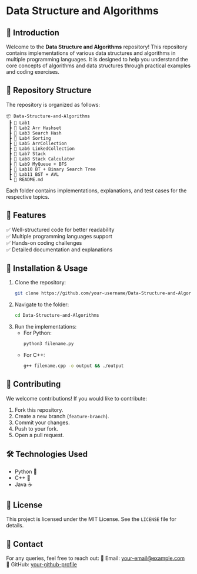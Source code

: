 # Data Structure and Algorithms

## 📌 Introduction
Welcome to the **Data Structure and Algorithms** repository! This repository contains implementations of various data structures and algorithms in multiple programming languages. It is designed to help you understand the core concepts of algorithms and data structures through practical examples and coding exercises.

## 📂 Repository Structure
The repository is organized as follows:
```
📦 Data-Structure-and-Algorithms
 ┣ 📁 Lab1
 ┣ 📁 Lab2 Arr Hashset
 ┣ 📁 Lab3 Search Hash
 ┣ 📁 Lab4 Sorting
 ┣ 📁 Lab5 ArrCollection
 ┣ 📁 Lab6 LinkedCollection
 ┣ 📁 Lab7 Stack
 ┣ 📁 Lab8 Stack Calculator
 ┣ 📁 Lab9 MyQueue + BFS
 ┣ 📁 Lab10 BT + Binary Search Tree
 ┣ 📁 Lab11 BST + AVL
 ┗ 📜 README.md
```
Each folder contains implementations, explanations, and test cases for the respective topics.

## 🚀 Features
✅ Well-structured code for better readability  
✅ Multiple programming languages support  
✅ Hands-on coding challenges  
✅ Detailed documentation and explanations  

## 🔧 Installation & Usage
1. Clone the repository:
   ```bash
   git clone https://github.com/your-username/Data-Structure-and-Algorithms.git
   ```
2. Navigate to the folder:
   ```bash
   cd Data-Structure-and-Algorithms
   ```
3. Run the implementations:
   - For Python:
     ```bash
     python3 filename.py
     ```
   - For C++:
     ```bash
     g++ filename.cpp -o output && ./output
     ```

## 📘 Contributing
We welcome contributions! If you would like to contribute:
1. Fork this repository.
2. Create a new branch (`feature-branch`).
3. Commit your changes.
4. Push to your fork.
5. Open a pull request.

## 🛠️ Technologies Used
- Python 🐍
- C++ 🚀
- Java ☕

## 📜 License
This project is licensed under the MIT License. See the `LICENSE` file for details.

## 🎯 Contact
For any queries, feel free to reach out:
📧 Email: your-email@example.com  
🐙 GitHub: [your-github-profile]((https://github.com/puicoding555))
